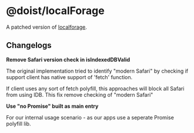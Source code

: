 # @doist/localForage

A patched version of [localforage](https://github.com/localForage/localForage).


## Changelogs

__Remove Safari version check in isIndexedDBValid__

The original implementation tried to identify "modern Safari" by
checking if support client has native support of 'fetch' function.

If client uses any sort of fetch polyfill, this approaches will block
all Safari from using IDB. This fix remove checking of "modern Safari"


__Use "no Promise" built as main entry__

For our internal usage scenario - as our apps use a seperate Promise polyfill lib.


